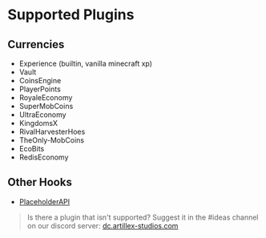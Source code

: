 # Supported Plugins

## Currencies
* Experience (builtin, vanilla minecraft xp)
* Vault
* CoinsEngine
* PlayerPoints
* RoyaleEconomy
* SuperMobCoins
* UltraEconomy
* KingdomsX
* RivalHarvesterHoes
* TheOnly-MobCoins
* EcoBits
* RedisEconomy

## Other Hooks
* [PlaceholderAPI](AxAuctions-Placeholders.md)

> Is there a plugin that isn't supported? Suggest it in the #ideas channel on our discord server:
<font color="#1f67ff">[dc.artillex-studios.com](https://dc.artillex-studios.com/)</font>
